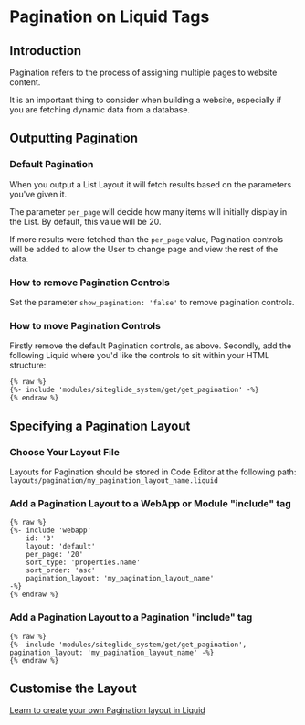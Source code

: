 # Pagination on Liquid Tags

## Introduction

Pagination refers to the process of assigning multiple pages to website content.

It is an important thing to consider when building a website, especially if you are fetching dynamic data from a database.

## Outputting Pagination

### Default Pagination

When you output a List Layout it will fetch results based on the parameters you've given it.&#x20;

The parameter `per_page` will decide how many items will initially display in the List. By default, this value will be 20.

&#x20;If more results were fetched than the `per_page` value,  Pagination controls will be added to allow the User to change page and view the rest of the data.

### How to remove Pagination Controls

Set the parameter  `show_pagination: 'false'` to remove pagination controls.

### How to move Pagination Controls

Firstly remove the default Pagination controls, as above.  Secondly, add the following Liquid where you'd like the controls to sit within your HTML structure:

```liquid
{% raw %}
{%- include 'modules/siteglide_system/get/get_pagination' -%}
{% endraw %}
```

## Specifying a Pagination Layout

### Choose Your Layout File

Layouts for Pagination should be stored in Code Editor at the following path: `layouts/pagination/my_pagination_layout_name.liquid`

### Add a Pagination Layout to a WebApp or Module "include" tag

```liquid
{% raw %}
{%- include 'webapp'
    id: '3'
    layout: 'default'
    per_page: '20'
    sort_type: 'properties.name'
    sort_order: 'asc'
    pagination_layout: 'my_pagination_layout_name'
-%}
{% endraw %}
```

### Add a Pagination Layout to a Pagination "include" tag

```liquid
{% raw %}
{%- include 'modules/siteglide_system/get/get_pagination', pagination_layout: 'my_pagination_layout_name' -%}
{% endraw %}
```

## Customise the Layout

[Learn to create your own Pagination layout in Liquid](pagination-layouts.md)
